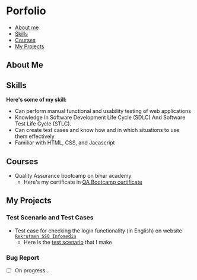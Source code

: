 # Porfolio
- [About me](#about-me)
- [Skills](#skills)
- [Courses](#courses)
- [My Projects](#my-projects)

## About Me

## Skills
__Here's some of my skill:__
* Can perform manual functional and usability testing of web applications
* Knowledge In Software Development Life Cycle (SDLC) And Software Test Life Cycle (STLC).
* Can create test cases and know how and in which situations to use them effectively
* Familiar with HTML, CSS, and Jacascript

## Courses
* Quality Assurance bootcamp on binar academy
  * Here's my certificate in [QA Bootcamp certificate](https://drive.google.com/file/d/1EmdgmBIoXG7f2JvZ39sEpksMxR_dyUmo/view?usp=share_link)
  
## My Projects
### Test Scenario and Test Cases
  * Test case for checking the login functionality (in English) on website [`Rekrutmen SSO Infomedia`](https://recruit.infomedia.co.id/)
    * Here is the [test scenario](https://docs.google.com/spreadsheets/d/14Ehq7nf1SQ-HoOPkLxwIRyGZ4Kmpbz3pVDH2l9fUiLY/edit?usp=sharing) that I make
### Bug Report
  * [ ] On progress...
